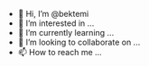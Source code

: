 - 👋 Hi, I’m @bektemi
- 👀 I’m interested in ...
- 🌱 I’m currently learning ...
- 💞️ I’m looking to collaborate on ...
- 📫 How to reach me ...

<!---
bektemi/bektemi is a ✨ special ✨ repository because its `README.md` (this file) appears on your GitHub profile.
You can click the Preview link to take a look at your changes.
--->
